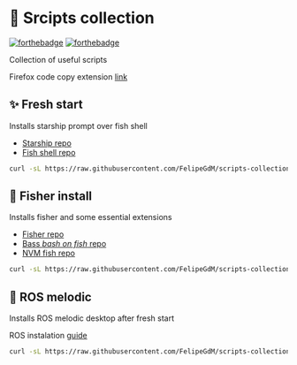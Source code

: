 # 📜 Srcipts collection

[![forthebadge](https://forthebadge.com/images/badges/built-with-love.svg)](https://forthebadge.com)
[![forthebadge](https://forthebadge.com/images/badges/ctrl-c-ctrl-v.svg)](https://forthebadge.com)

Collection of useful scripts

Firefox code copy extension [link](https://addons.mozilla.org/en-US/firefox/addon/codecopy/_)

## ✨ Fresh start

Installs starship prompt over fish shell

- [Starship repo](https://github.com/starship/starship)
- [Fish shell repo](https://github.com/fish-shell/fish-shell)

```bash
curl -sL https://raw.githubusercontent.com/FelipeGdM/scripts-collection/main/fresh_start.sh | bash
```

## 🎣 Fisher install

Installs fisher and some essential extensions

- [Fisher repo](https://github.com/jorgebucaran/fisher)
- [Bass _bash on fish_ repo](https://github.com/edc/bass)
- [NVM fish repo](https://github.com/jorgebucaran/nvm.fish)

```bash
curl -sL https://raw.githubusercontent.com/FelipeGdM/scripts-collection/main/utils/fisher_install.sh | bash
```

## 🤖 ROS melodic

Installs ROS melodic desktop after fresh start

ROS instalation [guide](http://wiki.ros.org/Installation/Ubuntu)

```bash
curl -sL https://raw.githubusercontent.com/FelipeGdM/scripts-collection/main/ros_melodic_setup.sh | bash
```

